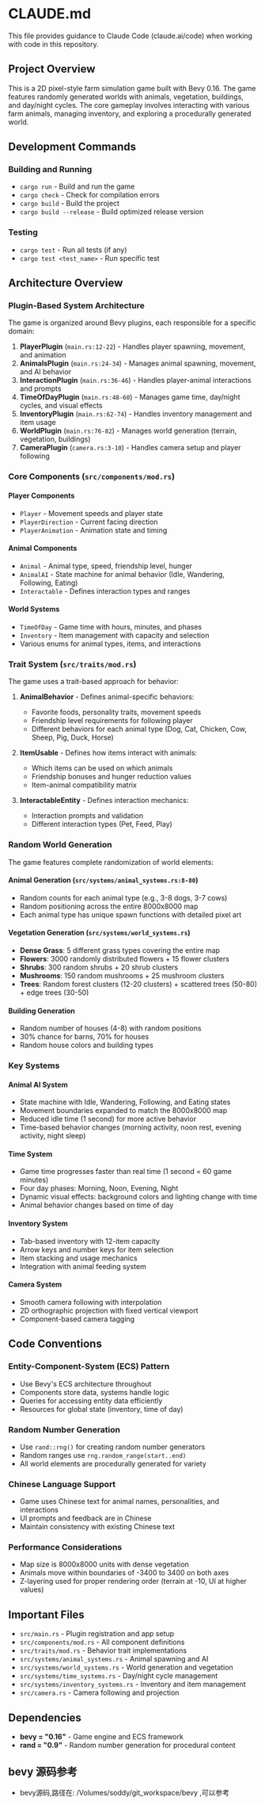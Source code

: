 # CLAUDE.md

This file provides guidance to Claude Code (claude.ai/code) when working with code in this repository.

## Project Overview

This is a 2D pixel-style farm simulation game built with Bevy 0.16. The game features randomly generated worlds with animals, vegetation, buildings, and day/night cycles. The core gameplay involves interacting with various farm animals, managing inventory, and exploring a procedurally generated world.

## Development Commands

### Building and Running
- `cargo run` - Build and run the game
- `cargo check` - Check for compilation errors
- `cargo build` - Build the project
- `cargo build --release` - Build optimized release version

### Testing
- `cargo test` - Run all tests (if any)
- `cargo test <test_name>` - Run specific test

## Architecture Overview

### Plugin-Based System Architecture
The game is organized around Bevy plugins, each responsible for a specific domain:

1. **PlayerPlugin** (`main.rs:12-22`) - Handles player spawning, movement, and animation
2. **AnimalsPlugin** (`main.rs:24-34`) - Manages animal spawning, movement, and AI behavior
3. **InteractionPlugin** (`main.rs:36-46`) - Handles player-animal interactions and prompts
4. **TimeOfDayPlugin** (`main.rs:48-60`) - Manages game time, day/night cycles, and visual effects
5. **InventoryPlugin** (`main.rs:62-74`) - Handles inventory management and item usage
6. **WorldPlugin** (`main.rs:76-82`) - Manages world generation (terrain, vegetation, buildings)
7. **CameraPlugin** (`camera.rs:3-10`) - Handles camera setup and player following

### Core Components (`src/components/mod.rs`)

#### Player Components
- `Player` - Movement speeds and player state
- `PlayerDirection` - Current facing direction
- `PlayerAnimation` - Animation state and timing

#### Animal Components
- `Animal` - Animal type, speed, friendship level, hunger
- `AnimalAI` - State machine for animal behavior (Idle, Wandering, Following, Eating)
- `Interactable` - Defines interaction types and ranges

#### World Systems
- `TimeOfDay` - Game time with hours, minutes, and phases
- `Inventory` - Item management with capacity and selection
- Various enums for animal types, items, and interactions

### Trait System (`src/traits/mod.rs`)

The game uses a trait-based approach for behavior:

1. **AnimalBehavior** - Defines animal-specific behaviors:
   - Favorite foods, personality traits, movement speeds
   - Friendship level requirements for following player
   - Different behaviors for each animal type (Dog, Cat, Chicken, Cow, Sheep, Pig, Duck, Horse)

2. **ItemUsable** - Defines how items interact with animals:
   - Which items can be used on which animals
   - Friendship bonuses and hunger reduction values
   - Item-animal compatibility matrix

3. **InteractableEntity** - Defines interaction mechanics:
   - Interaction prompts and validation
   - Different interaction types (Pet, Feed, Play)

### Random World Generation

The game features complete randomization of world elements:

#### Animal Generation (`src/systems/animal_systems.rs:8-80`)
- Random counts for each animal type (e.g., 3-8 dogs, 3-7 cows)
- Random positioning across the entire 8000x8000 map
- Each animal type has unique spawn functions with detailed pixel art

#### Vegetation Generation (`src/systems/world_systems.rs`)
- **Dense Grass**: 5 different grass types covering the entire map
- **Flowers**: 3000 randomly distributed flowers + 15 flower clusters
- **Shrubs**: 300 random shrubs + 20 shrub clusters
- **Mushrooms**: 150 random mushrooms + 25 mushroom clusters
- **Trees**: Random forest clusters (12-20 clusters) + scattered trees (50-80) + edge trees (30-50)

#### Building Generation
- Random number of houses (4-8) with random positions
- 30% chance for barns, 70% for houses
- Random house colors and building types

### Key Systems

#### Animal AI System
- State machine with Idle, Wandering, Following, and Eating states
- Movement boundaries expanded to match the 8000x8000 map
- Reduced idle time (1 second) for more active behavior
- Time-based behavior changes (morning activity, noon rest, evening activity, night sleep)

#### Time System
- Game time progresses faster than real time (1 second = 60 game minutes)
- Four day phases: Morning, Noon, Evening, Night
- Dynamic visual effects: background colors and lighting change with time
- Animal behavior changes based on time of day

#### Inventory System
- Tab-based inventory with 12-item capacity
- Arrow keys and number keys for item selection
- Item stacking and usage mechanics
- Integration with animal feeding system

#### Camera System
- Smooth camera following with interpolation
- 2D orthographic projection with fixed vertical viewport
- Component-based camera tagging

## Code Conventions

### Entity-Component-System (ECS) Pattern
- Use Bevy's ECS architecture throughout
- Components store data, systems handle logic
- Queries for accessing entity data efficiently
- Resources for global state (inventory, time of day)

### Random Number Generation
- Use `rand::rng()` for creating random number generators
- Random ranges use `rng.random_range(start..end)`
- All world elements are procedurally generated for variety

### Chinese Language Support
- Game uses Chinese text for animal names, personalities, and interactions
- UI prompts and feedback are in Chinese
- Maintain consistency with existing Chinese text

### Performance Considerations
- Map size is 8000x8000 units with dense vegetation
- Animals move within boundaries of -3400 to 3400 on both axes
- Z-layering used for proper rendering order (terrain at -10, UI at higher values)

## Important Files

- `src/main.rs` - Plugin registration and app setup
- `src/components/mod.rs` - All component definitions
- `src/traits/mod.rs` - Behavior trait implementations
- `src/systems/animal_systems.rs` - Animal spawning and AI
- `src/systems/world_systems.rs` - World generation and vegetation
- `src/systems/time_systems.rs` - Day/night cycle management
- `src/systems/inventory_systems.rs` - Inventory and item management
- `src/camera.rs` - Camera following and projection

## Dependencies

- **bevy = "0.16"** - Game engine and ECS framework
- **rand = "0.9"** - Random number generation for procedural content


## bevy 源码参考
* bevy源码,路径在: /Volumes/soddy/git_workspace/bevy ,可以参考
